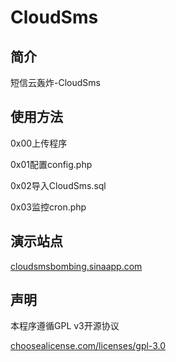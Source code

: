 CloudSms
===================================
## 简介

短信云轰炸-CloudSms

## 使用方法

0x00上传程序

0x01配置config.php

0x02导入CloudSms.sql

0x03监控cron.php

## 演示站点

[cloudsmsbombing.sinaapp.com](http://cloudsmsbombing.sinaapp.com/)

## 声明

本程序遵循GPL v3开源协议

[choosealicense.com/licenses/gpl-3.0](http://choosealicense.com/licenses/gpl-3.0/)
